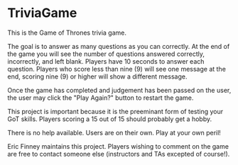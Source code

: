 # TriviaGame

This is the Game of Thrones trivia game.  

The goal is to answer as many questions as you can correctly.  At the end of the game you will see the number of questions answered correctly, incorrectly, and left blank.  Players have 10 seconds to answer each question.  Players who score less than nine (9) will see one message at the end, scoring nine (9) or higher will show a different message.

Once the game has completed and judgement has been passed on the user, the user may click the "Play Again?" button to restart the game.

This project is important because it is the preeminant form of testing your GoT skills.  Players scoring a 15 out of 15 should probably get a hobby.  

There is no help available.  Users are on their own.  Play at your own peril!

Eric Finney maintains this project.   Players wishing to comment on the game are free to contact someone else (instructors and TAs excepted of course!).    
